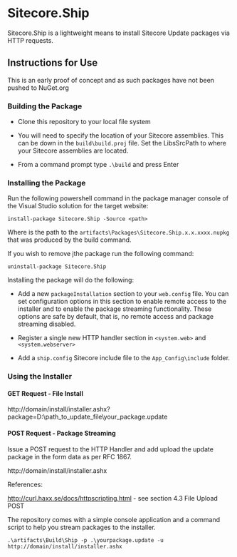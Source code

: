# Sitecore.Ship

Sitecore.Ship is a lightweight means to install Sitecore Update packages via HTTP requests.


## Instructions for Use

This is an early proof of concept and as such packages have not been pushed to NuGet.org

### Building the Package

* Clone this repository to your local file system

* You will need to specify the location of your Sitecore assemblies. This can be down in the `build\build.proj` file. Set the LibsSrcPath to where your Sitecore assemblies are located.

* From a command prompt type `.\build` and press Enter

### Installing the Package

Run the following powershell command in the package manager console of the Visual Studio solution for the target website:

    install-package Sitecore.Ship -Source <path>

Where <path> is the path to the  `artifacts\Packages\Sitecore.Ship.x.x.xxxx.nupkg` that was produced by the build command.

If you wish to remove jthe package run the  following command:

    uninstall-package Sitecore.Ship

Installing the package will do the following:

* Add a new `packageInstallation` section to your `web.config` file. You can set configuration options in this section to enable remote access to the installer and to enable the package streaming functionality. These options are safe by default, that is, no remote access and package streaming disabled.

* Register a single new HTTP handler section in `<system.web>` and `<system.webserver>`

* Add a `ship.config` Sitecore include file to the `App_Config\include` folder.

### Using the Installer

#### GET Request - File Install

http://domain/install/installer.ashx?package=D:\path_to_update_file\your_package.update

#### POST Request - Package Streaming

Issue a POST request to the HTTP Handler and add upload the update package in the form data as per RFC 1867.

http://domain/install/installer.ashx

References:

http://curl.haxx.se/docs/httpscripting.html - see section 4.3 File Upload POST 

The repository comes with a simple console application and a command script to help you stream packages to the installer.

    .\artifacts\Build\Ship -p .\yourpackage.update -u http://domain/install/installer.ashx